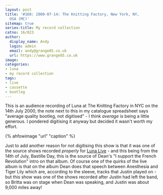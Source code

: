 ```yaml
---
layout: post
title: '#168: 2000-07-14: The Knitting Factory, New York, NY,
  USA (MC)'
sitemap: true
series-title: My record collection 
catno: 16/023
author:
  display_name: Andy
  login: admin
  email: andy@grange85.co.uk
  url: https://www.grange85.co.uk
image:
categories:
- luna
- my record collection
tags:
- live
- cassette
- bootleg
---
```

This is an audience recording of Luna at The Knitting Factory in NYC on the 14th July 2000, the note next to this in my catalogue spreadsheet says "average quality bootleg, not digitised" - I think _average_ is being a little generous. I pondered digitising it anyway but decided it wasn't worth my effort.

{% ahfowimage "url" "caption" %}

Just to add another reason for not digitising this show is that it was one of the source shows recorded _properly_ for [Luna Live](/database/luna/releases/luna-live/) - and this being from the 14th of July, Bastille Day, this is the source of Dean's "I support the French Revolution" intro on that album. Of course one of the quirks of the live album is that on the album Dean does that speech between Anesthesia and Tiger Lily which are, according to the sleeve, tracks that Justin played on - but this show was one of the shows recorded after Justin had left the band, so Britta was on stage when Dean was speaking, and Justin was about 9,000 miles away!
